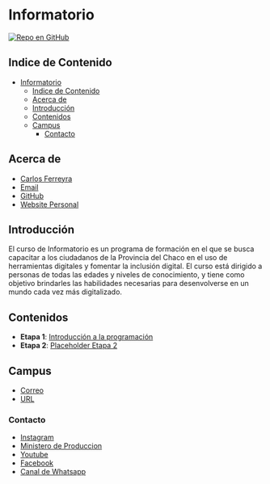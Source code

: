 # Informatorio

[![Repo en GitHub](https://img.shields.io/badge/GitHub-Repository-blue.svg)](https://github.com/carlosferreyra/informatorio)

## Indice de Contenido

- [Informatorio](#informatorio)
  - [Indice de Contenido](#indice-de-contenido)
  - [Acerca de](#acerca-de)
  - [Introducción](#introducción)
  - [Contenidos](#contenidos)
  - [Campus](#campus)
    - [Contacto](#contacto)

## Acerca de

- [Carlos Ferreyra](https://www.linkedin.com/in/eduferreyraok/)
- [Email](mailto:eduferreyraok@gmail.com)
- [GitHub](https://github.com/carlosferreyra)
- [Website Personal](https://www.carlosferreyra.me/)

## Introducción

El curso de Informatorio es un programa de formación en el que se busca capacitar a los ciudadanos
de la Provincia del Chaco en el uso de herramientas digitales y fomentar la inclusión digital. El
curso está dirigido a personas de todas las edades y niveles de conocimiento, y tiene como objetivo
brindarles las habilidades necesarias para desenvolverse en un mundo cada vez más digitalizado.

## Contenidos

- **Etapa 1**: [Introducción a la programación](./docs/Etapa_1.md)
- **Etapa 2**: [Placeholder Etapa 2](./docs/Etapa_2.md)

## Campus

- [Correo](informatorio@chaco.gob.ar)
- [URL](https://campus-informatorio.chaco.gob.ar/)

### Contacto

- [Instagram](https://www.instagram.com/informatorio/)
- [Ministero de Produccion](https://produccion.chaco.gov.ar/)
- [Youtube](https://www.youtube.com/@informatorio-)
- [Facebook](https://www.facebook.com/informatorio.chaco)
- [Canal de Whatsapp](https://lnk.bio/go?d=https%3A%2F%2Fwhatsapp.com%2Fchannel%2F0029VaRBfEB59PwLfqhPHJ0g&hash=62d2f1b36fef2c278dd480a1270da139&id=7861779&ext=-1861994&timezone=America%2FNew_York&type=1)

